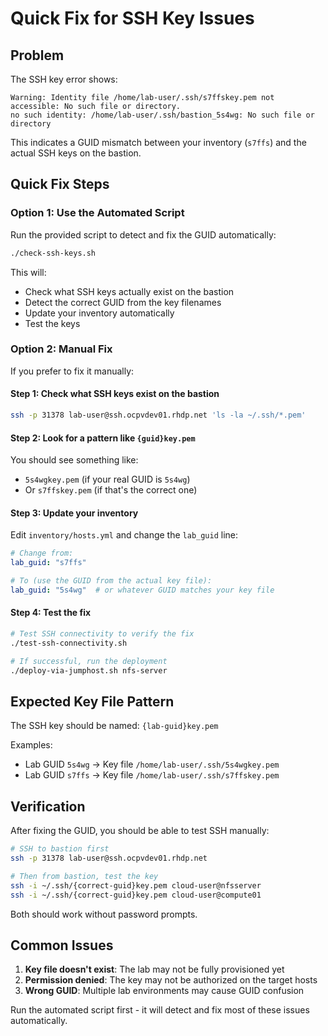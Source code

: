 # Quick Fix for SSH Key Issues

## Problem
The SSH key error shows:
```
Warning: Identity file /home/lab-user/.ssh/s7ffskey.pem not accessible: No such file or directory.
no such identity: /home/lab-user/.ssh/bastion_5s4wg: No such file or directory
```

This indicates a GUID mismatch between your inventory (`s7ffs`) and the actual SSH keys on the bastion.

## Quick Fix Steps

### Option 1: Use the Automated Script

Run the provided script to detect and fix the GUID automatically:

```bash
./check-ssh-keys.sh
```

This will:
- Check what SSH keys actually exist on the bastion
- Detect the correct GUID from the key filenames
- Update your inventory automatically
- Test the keys

### Option 2: Manual Fix

If you prefer to fix it manually:

#### Step 1: Check what SSH keys exist on the bastion

```bash
ssh -p 31378 lab-user@ssh.ocpvdev01.rhdp.net 'ls -la ~/.ssh/*.pem'
```

#### Step 2: Look for a pattern like `{guid}key.pem`

You should see something like:
- `5s4wgkey.pem` (if your real GUID is `5s4wg`)
- Or `s7ffskey.pem` (if that's the correct one)

#### Step 3: Update your inventory

Edit `inventory/hosts.yml` and change the `lab_guid` line:

```yaml
# Change from:
lab_guid: "s7ffs"

# To (use the GUID from the actual key file):
lab_guid: "5s4wg"  # or whatever GUID matches your key file
```

#### Step 4: Test the fix

```bash
# Test SSH connectivity to verify the fix
./test-ssh-connectivity.sh

# If successful, run the deployment
./deploy-via-jumphost.sh nfs-server
```

## Expected Key File Pattern

The SSH key should be named: `{lab-guid}key.pem`

Examples:
- Lab GUID `5s4wg` → Key file `/home/lab-user/.ssh/5s4wgkey.pem`
- Lab GUID `s7ffs` → Key file `/home/lab-user/.ssh/s7ffskey.pem`

## Verification

After fixing the GUID, you should be able to test SSH manually:

```bash
# SSH to bastion first
ssh -p 31378 lab-user@ssh.ocpvdev01.rhdp.net

# Then from bastion, test the key
ssh -i ~/.ssh/{correct-guid}key.pem cloud-user@nfsserver
ssh -i ~/.ssh/{correct-guid}key.pem cloud-user@compute01
```

Both should work without password prompts.

## Common Issues

1. **Key file doesn't exist**: The lab may not be fully provisioned yet
2. **Permission denied**: The key may not be authorized on the target hosts
3. **Wrong GUID**: Multiple lab environments may cause GUID confusion

Run the automated script first - it will detect and fix most of these issues automatically.
